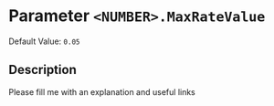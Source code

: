 # Parameter `<NUMBER>.MaxRateValue`
Default Value: `0.05`





## Description
Please fill me with an explanation and useful links

